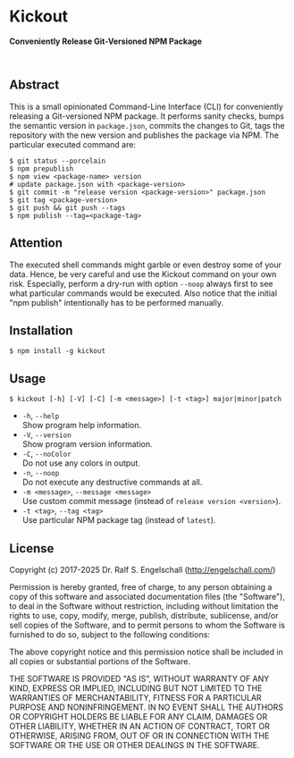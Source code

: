
Kickout
=======

**Conveniently Release Git-Versioned NPM Package**

<p/>
<img src="https://nodei.co/npm/kickout.png?downloads=true&stars=true" alt=""/>

<p/>
<img src="https://david-dm.org/rse/kickout.png" alt=""/>

Abstract
--------

This is a small opinionated Command-Line Interface (CLI) for
conveniently releasing a Git-versioned NPM package. It performs sanity
checks, bumps the semantic version in `package.json`, commits the changes to Git,
tags the repository with the new version and publishes the package via
NPM. The particular executed command are:

```
$ git status --porcelain
$ npm prepublish
$ npm view <package-name> version
# update package.json with <package-version>
$ git commit -m "release version <package-version>" package.json
$ git tag <package-version>
$ git push && git push --tags
$ npm publish --tag=<package-tag>
```

Attention
---------

The executed shell commands might garble or even destroy some of your
data. Hence, be very careful and use the Kickout command on your own
risk. Especially, perform a dry-run with option `--noop` always first
to see what particular commands would be executed. Also notice that the
initial "npm publish" intentionally has to be performed manually.

Installation
------------

```
$ npm install -g kickout
```

Usage
-----

```
$ kickout [-h] [-V] [-C] [-m <message>] [-t <tag>] major|minor|patch
```

- `-h`, `--help`<br/>
  Show program help information.
- `-V`, `--version`<br/>
  Show program version information.
- `-C`, `--noColor`<br/>
  Do not use any colors in output.
- `-n`, `--noop`<br/>
  Do not execute any destructive commands at all.
- `-m <message>`, `--message <message>`<br/>
  Use custom commit message (instead of `release version <version>`).
- `-t <tag>`, `--tag <tag>`<br/>
  Use particular NPM package tag (instead of `latest`).

License
-------

Copyright (c) 2017-2025 Dr. Ralf S. Engelschall (http://engelschall.com/)

Permission is hereby granted, free of charge, to any person obtaining
a copy of this software and associated documentation files (the
"Software"), to deal in the Software without restriction, including
without limitation the rights to use, copy, modify, merge, publish,
distribute, sublicense, and/or sell copies of the Software, and to
permit persons to whom the Software is furnished to do so, subject to
the following conditions:

The above copyright notice and this permission notice shall be included
in all copies or substantial portions of the Software.

THE SOFTWARE IS PROVIDED "AS IS", WITHOUT WARRANTY OF ANY KIND,
EXPRESS OR IMPLIED, INCLUDING BUT NOT LIMITED TO THE WARRANTIES OF
MERCHANTABILITY, FITNESS FOR A PARTICULAR PURPOSE AND NONINFRINGEMENT.
IN NO EVENT SHALL THE AUTHORS OR COPYRIGHT HOLDERS BE LIABLE FOR ANY
CLAIM, DAMAGES OR OTHER LIABILITY, WHETHER IN AN ACTION OF CONTRACT,
TORT OR OTHERWISE, ARISING FROM, OUT OF OR IN CONNECTION WITH THE
SOFTWARE OR THE USE OR OTHER DEALINGS IN THE SOFTWARE.

